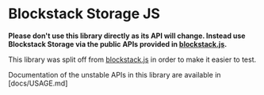 # Blockstack Storage JS

**Please don't use this library directly as its API will change. Instead use Blockstack Storage via the
public APIs provided in [blockstack.js](https://github.com/blockstack/blockstack.js).**

This library was split off from [blockstack.js](https://github.com/blockstack/blockstack.js)
in order to make it easier to test.

Documentation of the unstable APIs in this library are available in [docs/USAGE.md]
